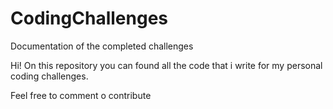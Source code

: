 # CodingChallenges
Documentation of the completed challenges

Hi! On this repository you can found all the code that i write for my personal coding challenges.

Feel free to comment o contribute
